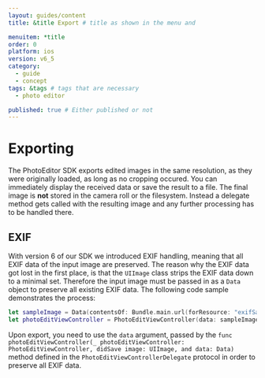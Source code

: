 ```yaml
---
layout: guides/content
title: &title Export # title as shown in the menu and 

menuitem: *title
order: 0
platform: ios
version: v6_5
category: 
  - guide
  - concept
tags: &tags # tags that are necessary
  - photo editor 

published: true # Either published or not 
---
```


# Exporting

The PhotoEditor SDK exports edited images in the same resolution, as they were originally loaded, as long as no cropping occured. You can immediately display the received data or save the result to a file. The final image is **not** stored in the camera roll or the filesystem. Instead a delegate method gets called with the resulting image and any further processing has to be handled there.

## EXIF

With version 6 of our SDK we introduced EXIF handling, meaning that all EXIF data of the input image are preserved.
The reason why the EXIF data got lost in the first place, is that the `UIImage` class strips the EXIF data down to a minimal set.
Therefore the input image must be passed in as a `Data` object to preserve all existing EXIF data. The following code sample demonstrates the process:

```swift
let sampleImage = Data(contentsOf: Bundle.main.url(forResource: "exifSample", withExtension: "jpg")!)
let photoEditViewController = PhotoEditViewController(data: sampleImage!)
```

Upon export, you need to use the `data` argument, passed by the `func photoEditViewController(_ photoEditViewController: PhotoEditViewController, didSave image: UIImage, and data: Data)` method defined in the `PhotoEditViewControllerDelegate` protocol in order to preserve all EXIF data.
